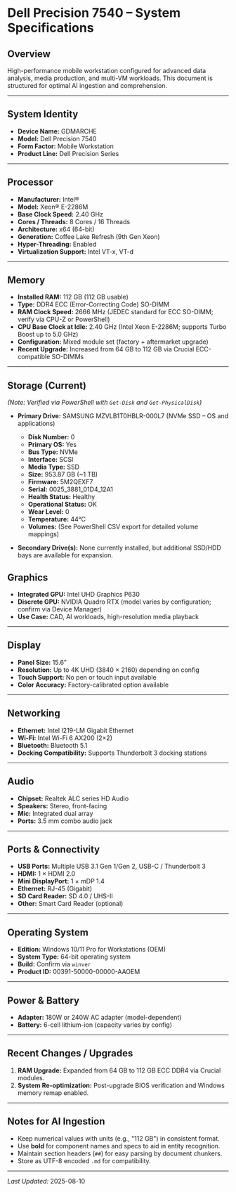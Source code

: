 # Dell Precision 7540 – System Specifications 

## Overview
High-performance mobile workstation configured for advanced data analysis, media production, and multi-VM workloads. This document is structured for optimal AI ingestion and comprehension.

---

## System Identity
- **Device Name:** GDMARCHE
- **Model:** Dell Precision 7540
- **Form Factor:** Mobile Workstation
- **Product Line:** Dell Precision Series

---

## Processor
- **Manufacturer:** Intel®
- **Model:** Xeon® E-2286M
- **Base Clock Speed:** 2.40 GHz
- **Cores / Threads:** 8 Cores / 16 Threads
- **Architecture:** x64 (64-bit)
- **Generation:** Coffee Lake Refresh (9th Gen Xeon)
- **Hyper-Threading:** Enabled
- **Virtualization Support:** Intel VT-x, VT-d

---

## Memory
- **Installed RAM:** 112 GB (112 GB usable)
- **Type:** DDR4 ECC (Error-Correcting Code) SO-DIMM
- **RAM Clock Speed:** 2666 MHz (JEDEC standard for ECC SO-DIMM; verify via CPU-Z or PowerShell)
- **CPU Base Clock at Idle:** 2.40 GHz (Intel Xeon E-2286M; supports Turbo Boost up to 5.0 GHz)
- **Configuration:** Mixed module set (factory + aftermarket upgrade)
- **Recent Upgrade:** Increased from 64 GB to 112 GB via Crucial ECC-compatible SO-DIMMs

---

## Storage (Current)
*(Note: Verified via PowerShell with `Get-Disk` and `Get-PhysicalDisk`)*

- **Primary Drive:** SAMSUNG MZVLB1T0HBLR-000L7 (NVMe SSD – OS and applications)  
  - **Disk Number:** 0  
  - **Primary OS:** Yes  
  - **Bus Type:** NVMe  
  - **Interface:** SCSI  
  - **Media Type:** SSD  
  - **Size:** 953.87 GB (~1 TB)  
  - **Firmware:** 5M2QEXF7  
  - **Serial:** 0025_3881_01D4_12A1  
  - **Health Status:** Healthy  
  - **Operational Status:** OK  
  - **Wear Level:** 0  
  - **Temperature:** 44°C  
  - **Volumes:** (See PowerShell CSV export for detailed volume mappings)

- **Secondary Drive(s):** None currently installed, but additional SSD/HDD bays are available for expansion.

## Graphics
- **Integrated GPU:** Intel UHD Graphics P630
- **Discrete GPU:** NVIDIA Quadro RTX (model varies by configuration; confirm via Device Manager)
- **Use Case:** CAD, AI workloads, high-resolution media playback

---

## Display
- **Panel Size:** 15.6”
- **Resolution:** Up to 4K UHD (3840 × 2160) depending on config
- **Touch Support:** No pen or touch input available
- **Color Accuracy:** Factory-calibrated option available

---

## Networking
- **Ethernet:** Intel I219-LM Gigabit Ethernet
- **Wi-Fi:** Intel Wi-Fi 6 AX200 (2×2)
- **Bluetooth:** Bluetooth 5.1
- **Docking Compatibility:** Supports Thunderbolt 3 docking stations

---

## Audio
- **Chipset:** Realtek ALC series HD Audio
- **Speakers:** Stereo, front-facing
- **Mic:** Integrated dual array
- **Ports:** 3.5 mm combo audio jack

---

## Ports & Connectivity
- **USB Ports:** Multiple USB 3.1 Gen 1/Gen 2, USB-C / Thunderbolt 3
- **HDMI:** 1 × HDMI 2.0
- **Mini DisplayPort:** 1 × mDP 1.4
- **Ethernet:** RJ-45 (Gigabit)
- **SD Card Reader:** SD 4.0 / UHS-II
- **Other:** Smart Card Reader (optional)

---

## Operating System
- **Edition:** Windows 10/11 Pro for Workstations (OEM)
- **System Type:** 64-bit operating system
- **Build:** Confirm via `winver`
- **Product ID:** 00391-50000-00000-AAOEM

---

## Power & Battery
- **Adapter:** 180W or 240W AC adapter (model-dependent)
- **Battery:** 6-cell lithium-ion (capacity varies by config)

---

## Recent Changes / Upgrades
1. **RAM Upgrade:** Expanded from 64 GB to 112 GB ECC DDR4 via Crucial modules.
2. **System Re-optimization:** Post-upgrade BIOS verification and Windows memory remap enabled.

---

## Notes for AI Ingestion
- Keep numerical values with units (e.g., "112 GB") in consistent format.
- Use **bold** for component names and specs to aid in entity recognition.
- Maintain section headers (`##`) for easy parsing by document chunkers.
- Store as UTF-8 encoded `.md` for compatibility.

---

*Last Updated:* 2025-08-10
